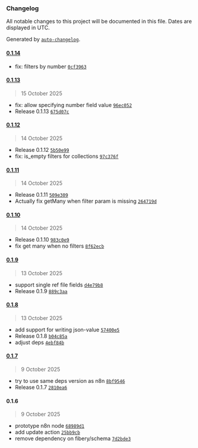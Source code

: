 ### Changelog

All notable changes to this project will be documented in this file. Dates are displayed in UTC.

Generated by [`auto-changelog`](https://github.com/CookPete/auto-changelog).

#### [0.1.14](https://github.com/Fibery-inc/n8n-nodes-fibery/compare/0.1.13...0.1.14)

- fix: filters by number [`0cf3963`](https://github.com/Fibery-inc/n8n-nodes-fibery/commit/0cf3963727aa6a6f3def3f6cabde0e9125ed9dbe)

#### [0.1.13](https://github.com/Fibery-inc/n8n-nodes-fibery/compare/0.1.12...0.1.13)

> 15 October 2025

- fix: allow specifying number field value [`96ec052`](https://github.com/Fibery-inc/n8n-nodes-fibery/commit/96ec05286f954936b7be17698f7bb232674ffc77)
- Release 0.1.13 [`675d07c`](https://github.com/Fibery-inc/n8n-nodes-fibery/commit/675d07c669a8aa106b9f35208c210f73e155dee6)

#### [0.1.12](https://github.com/Fibery-inc/n8n-nodes-fibery/compare/0.1.11...0.1.12)

> 14 October 2025

- Release 0.1.12 [`5b50e99`](https://github.com/Fibery-inc/n8n-nodes-fibery/commit/5b50e99af49d255a9fa2641569e7db7d44e514cf)
- fix: is_empty filters for collections [`97c376f`](https://github.com/Fibery-inc/n8n-nodes-fibery/commit/97c376f38543bae65a807092f8382f5ff8f76af9)

#### [0.1.11](https://github.com/Fibery-inc/n8n-nodes-fibery/compare/0.1.10...0.1.11)

> 14 October 2025

- Release 0.1.11 [`509e309`](https://github.com/Fibery-inc/n8n-nodes-fibery/commit/509e309abff0b1eeb24f975f43f78f03dd70df3d)
- Actually fix getMany when filter param is missing [`264719d`](https://github.com/Fibery-inc/n8n-nodes-fibery/commit/264719d8d905be1b44f49ac1fc7057376063becc)

#### [0.1.10](https://github.com/Fibery-inc/n8n-nodes-fibery/compare/0.1.9...0.1.10)

> 14 October 2025

- Release 0.1.10 [`983c0e9`](https://github.com/Fibery-inc/n8n-nodes-fibery/commit/983c0e9357472d9a5976cf4cffbbf4e31cc0b06b)
- fix get many when no filters [`8f62ecb`](https://github.com/Fibery-inc/n8n-nodes-fibery/commit/8f62ecbf0a5adf27d0f0c09fc964456ed159e25c)

#### [0.1.9](https://github.com/Fibery-inc/n8n-nodes-fibery/compare/0.1.8...0.1.9)

> 13 October 2025

- support single ref file fields [`d4e79b8`](https://github.com/Fibery-inc/n8n-nodes-fibery/commit/d4e79b878c94df5ffcb47700219206a55ba879cf)
- Release 0.1.9 [`889c3aa`](https://github.com/Fibery-inc/n8n-nodes-fibery/commit/889c3aa3c9fa4d4928021b2780e36ab998a2758b)

#### [0.1.8](https://github.com/Fibery-inc/n8n-nodes-fibery/compare/0.1.7...0.1.8)

> 13 October 2025

- add support for writing json-value [`57400e5`](https://github.com/Fibery-inc/n8n-nodes-fibery/commit/57400e59a993bd44c91f4605bfc07cffea6e248d)
- Release 0.1.8 [`b04c85a`](https://github.com/Fibery-inc/n8n-nodes-fibery/commit/b04c85ae875a85439d89b6ae3538ff3182c3c2d5)
- adjust deps [`4ebf84b`](https://github.com/Fibery-inc/n8n-nodes-fibery/commit/4ebf84b5e64be2b184bbdec4ceaba60d7a5a5b41)

#### [0.1.7](https://github.com/Fibery-inc/n8n-nodes-fibery/compare/0.1.6...0.1.7)

> 9 October 2025

- try to use same deps version as n8n [`8bf9546`](https://github.com/Fibery-inc/n8n-nodes-fibery/commit/8bf95460e54ecba5674dbe1ea600ef2ace726083)
- Release 0.1.7 [`2810ea6`](https://github.com/Fibery-inc/n8n-nodes-fibery/commit/2810ea6a8f2ea9f1a4481602112407a73244cac0)

#### 0.1.6

> 9 October 2025

- prototype n8n node [`68989d1`](https://github.com/Fibery-inc/n8n-nodes-fibery/commit/68989d10723bcc8b291b20ccd7c544b7c9cd4f92)
- add update action [`25bb9cb`](https://github.com/Fibery-inc/n8n-nodes-fibery/commit/25bb9cb513a84355b44c51f7bb9f27bb9fe6c670)
- remove dependency on fibery/schema [`7d2bde3`](https://github.com/Fibery-inc/n8n-nodes-fibery/commit/7d2bde336033251d854b318b3a00fa392f3de83b)
